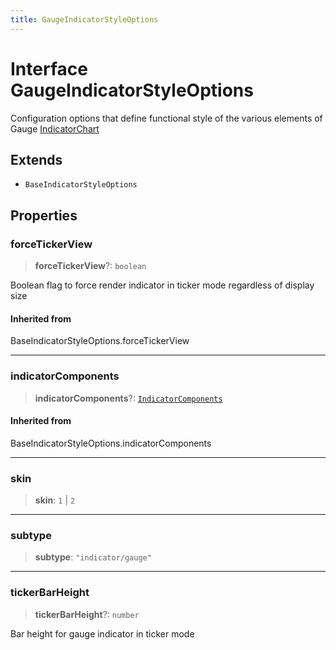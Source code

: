```yaml
---
title: GaugeIndicatorStyleOptions
---
```


# Interface GaugeIndicatorStyleOptions

Configuration options that define functional style of the various elements of Gauge [IndicatorChart](../classes/class.IndicatorChart.md)

## Extends

- `BaseIndicatorStyleOptions`

## Properties

### forceTickerView

> **forceTickerView**?: `boolean`

Boolean flag to force render indicator in ticker mode regardless of display size

#### Inherited from

BaseIndicatorStyleOptions.forceTickerView

***

### indicatorComponents

> **indicatorComponents**?: [`IndicatorComponents`](../type-aliases/type-alias.IndicatorComponents.md)

#### Inherited from

BaseIndicatorStyleOptions.indicatorComponents

***

### skin

> **skin**: `1` \| `2`

***

### subtype

> **subtype**: `"indicator/gauge"`

***

### tickerBarHeight

> **tickerBarHeight**?: `number`

Bar height for gauge indicator in ticker mode
